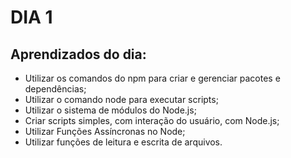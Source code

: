 # DIA 1

## Aprendizados do dia:
* Utilizar os comandos do npm para criar e gerenciar pacotes e dependências;
* Utilizar o comando node para executar scripts;
* Utilizar o sistema de módulos do Node.js;
* Criar scripts simples, com interação do usuário, com Node.js;
* Utilizar Funções Assíncronas no Node;
* Utilizar funções de leitura e escrita de arquivos.